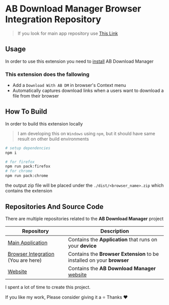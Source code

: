 # AB Download Manager Browser Integration Repository

> If you look for main app repository use [This Link](https://github.com/amir1376/ab-download-manager)
## Usage

In order to use this extension you need to [install](https://abdownloadmanager.com/#download) AB Download Manager

### This extension does the fallowing

- Add a `Download With AB DM` in browser's Context menu
- Automatically captures download links when a users want to download a file from their browser

## How To Build
In order to build this extension locally
> I am developing this on `Windows` using `npm`, but it should have same result on other build environments
```bash
# setup dependencies
npm i

# for firefox
npm run pack:firefox
# for chrome
npm run pack:chrome
```

the output zip file will be placed under the `./dist/<browser_name>.zip` which contains the extension


## Repositories And Source Code

There are multiple repositories related to the **AB Download Manager** project

| Repository                                                                                                 | Description                                                                   |
|------------------------------------------------------------------------------------------------------------|-------------------------------------------------------------------------------|
| [Main Application](https://github.com/amir1376/ab-download-manager)                                        | Contains the  **Application** that runs on your  **device**                   |
| [Browser Integration](https://github.com/amir1376/ab-download-manager-browser-integration)  (You are here) | Contains the **Browser Extension** to be installed on your  **browser**       |
| [Website](https://github.com/amir1376/ab-download-manager-website)                                         | Contains the **AB Download Manager** [website](https://abdownloadmanager.com) |

I spent a lot of time to create this project.

If you like my work, Please consider giving it a ⭐ Thanks ❤️
